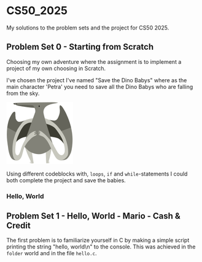 # CS50_2025
My solutions to the problem sets and the project for CS50 2025.

## Problem Set 0 - Starting from Scratch
Choosing my own adventure where the assignment is to
implement a project of my own choosing in Scratch.

I've chosen the project I've named "Save the Dino Babys" where
as the main character 'Petra' you need to save all the Dino Babys
who are falling from the sky.

![image](https://github.com/olinwiol/CS50_2025/blob/main/Problem%20Set%200/Save%20The%20Dino%20Babys/5381feb0fc1b50ddc2793342daddffef.svg?raw=true)

Using different codeblocks with, `loops`, `if` and `while`-statements I could both
complete the project and save the babies.

### Hello, World



## Problem Set 1 - Hello, World - Mario - Cash & Credit
The first problem is to familiarize yourself in C by making a simple script printing
the string "hello, world\n" to the console. This was achieved in the `folder` world and
in the file `hello.c`.

